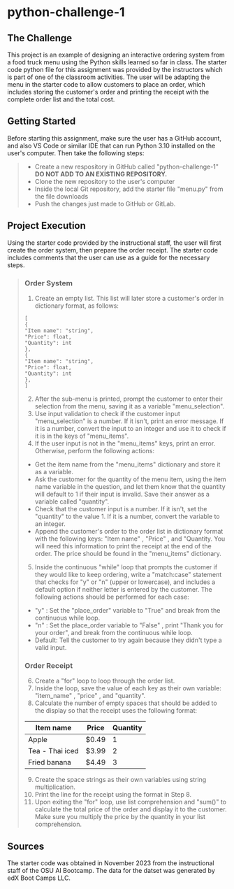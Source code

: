 # python-challenge-1
## The Challenge
This project is an example of designing an interactive ordering system from a
food truck menu using the Python skills learned so far in class. The starter
code python file for this assignment was provided by the instructors which is
part of one of the classroom activities. The user will be adapting the menu in
the starter code to allow customers to place an order, which includes storing
the customer's order and printing the receipt with the complete order list and
the total cost.
## Getting Started
Before starting this assignment, make sure the user has a GitHub account, and 
also VS Code or similar IDE that can run Python 3.10 installed on the user's
computer. Then take the following steps:
>*   Create a new respository in GitHub called "python-challenge-1" 
>    **DO NOT ADD TO AN EXISTING REPOSITORY.**
>*   Clone the new repository to the user's computer
>*   Inside the local Git repository, add the starter file "menu.py" from the
>    file downloads
>*   Push the changes just made to GitHub or GitLab.
## Project Execution
Using the starter code provided by the instructional staff, the user will first
create the order system, then prepare the order receipt. The starter code 
includes comments that the user can use as a guide for the necessary steps.

>### Order System
>1. Create an empty list. This list will later store a customer's order in
>dictionary format, as follows:
>~~~
>[
> {
> "Item name": "string",
> "Price": float,
> "Quantity": int
> },
> {
> "Item name": "string",
> "Price": float,
> "Quantity": int
> },
>]
>~~~
>2. After the sub-menu is printed, prompt the customer to enter their selection
>from the menu, saving it as a variable "menu_selection".
>3. Use input validation to check if the customer input "menu_selection" is a
>number. If it isn't, print an error message. If it is a number, convert the
>input to an integer and use it to check if it is in the keys of "menu_items".
>4. If the user input is not in the "menu_items" keys, print an error. 
> Otherwise, perform the following actions:
>*  Get the item name from the "menu_items" dictionary and store it as a
>variable.
>*  Ask the customer for the quantity of the menu item, using the item name
>variable in the question, and let them know that the quantity will default to 1
>if their input is invalid. Save their answer as a variable called "quantity".
>*  Check that the customer input is a number. If it isn't, set the "quantity"
>to the value 1. If it is a number, convert the variable to an integer.
>*  Append the customer's order to the order list in dictionary format with the
>following keys: "Item name" , "Price" , and "Quantity. You will need this
>information to print the receipt at the end of the order. The price should be
>found in the "menu_items" dictionary.
>5. Inside the continuous "while" loop that prompts the customer if they would
>like to keep ordering, write a "match:case" statement that checks for "y" or "n"
>(upper or lowercase), and includes a default option if neither letter is entered
>by the customer. The following actions should be performed for each case:
>*   "y" : Set the "place_order" variable to "True" and break from the continuous
>while loop.
>*   "n" : Set the place_order variable to "False" , print "Thank you for your
>order", and break from the continuous while loop.
>*   Default: Tell the customer to try again because they didn't type a valid
>input.
>
>### Order Receipt
>6. Create a "for" loop to loop through the order list.
>7. Inside the loop, save the value of each key as their own variable:
>"item_name" , "price" , and "quantity".
>8. Calculate the number of empty spaces that should be added to the display so
>that the receipt uses the following format:
>
>Item name                 | Price  | Quantity
>--------------------------|--------|----------
>Apple                     | $0.49  | 1
>Tea - Thai iced           | $3.99  | 2
>Fried banana              | $4.49  | 3
>
>9. Create the space strings as their own variables using string multiplication.
>10. Print the line for the receipt using the format in Step 8.
>11. Upon exiting the "for" loop, use list comprehension and "sum()" to
>calculate the total price of the order and display it to the customer. Make
>sure you multiply the price by the quantity in your list comprehension.
## Sources
The starter code was obtained in November 2023 from the instructional staff of
the OSU AI Bootcamp. The data for the datset was generated by edX Boot Camps
LLC.















